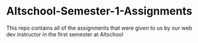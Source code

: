 ﻿# Altschool-Semester-1-Assignments

This repo contains all of the assignments that were given to us by our web dev instructor in the first semester at Altschool

